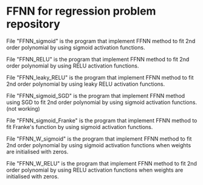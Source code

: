 
# FFNN for regression problem repository

File "FFNN_sigmoid" is the program that implement FFNN method to fit 2nd order polynomial by using sigmoid activation functions.

File "FFNN_RELU" is the program that implement FFNN method to fit 2nd order polynomial by using RELU activation functions.

File "FFNN_leaky_RELU" is the program that implement FFNN method to fit 2nd order polynomial by using leaky RELU activation functions.

File "FFNN_sigmoid_SGD" is the program that implement FFNN method using SGD to fit 2nd order polynomial by using sigmoid activation functions.(not working)

File "FFNN_sigmoid_Franke" is the program that implement FFNN method to fit Franke's function by using sigmoid activation functions.

File "FFNN_W_sigmoid" is the program that implement FFNN method to fit 2nd order polynomial by using sigmoid activation functions when weights are initialised with zeros.

File "FFNN_W_RELU" is the program that implement FFNN method to fit 2nd order polynomial by using RELU activation functions when weights are initialised with zeros. 

